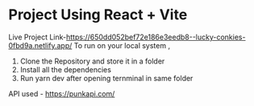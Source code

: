 # Project Using React + Vite
Live Project Link-https://650dd052bef72e186e3eedb8--lucky-conkies-0fbd9a.netlify.app/
To run on your local system ,
 1. Clone the Repository and store it in a folder
 2. Install all the dependencies
 3. Run yarn dev after opening ternminal in same folder

API used - https://punkapi.com/
